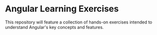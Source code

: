 # Angular Learning Exercises </br>
This repository will feature a collection of hands-on exercises intended to understand Angular's key concepts and features.
